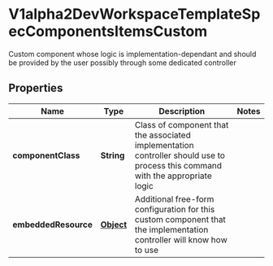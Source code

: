 

# V1alpha2DevWorkspaceTemplateSpecComponentsItemsCustom

Custom component whose logic is implementation-dependant and should be provided by the user possibly through some dedicated controller
## Properties

Name | Type | Description | Notes
------------ | ------------- | ------------- | -------------
**componentClass** | **String** | Class of component that the associated implementation controller should use to process this command with the appropriate logic | 
**embeddedResource** | [**Object**](.md) | Additional free-form configuration for this custom component that the implementation controller will know how to use | 



